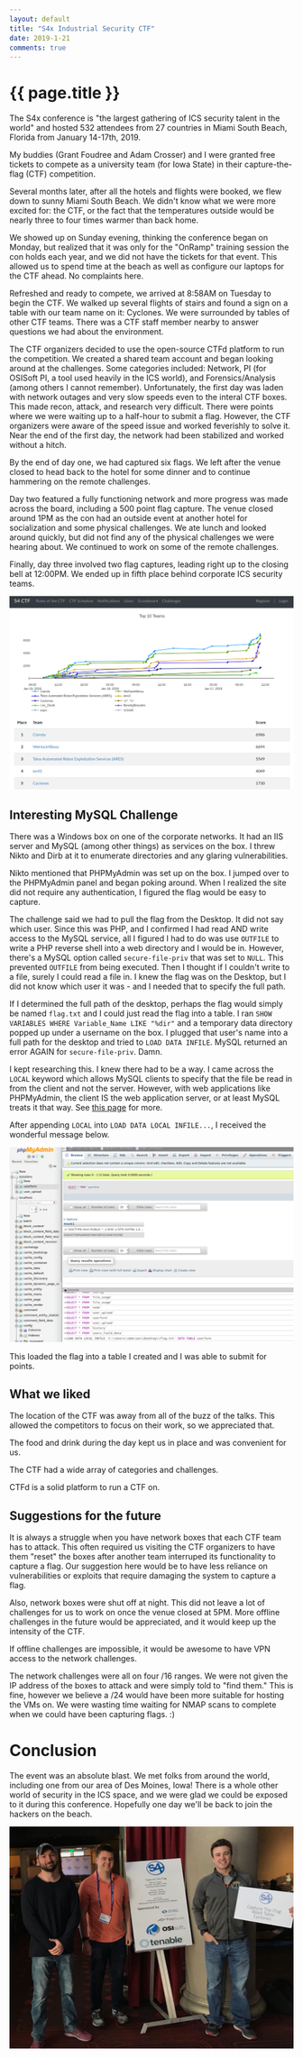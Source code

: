 ```yaml
---
layout: default
title: "S4x Industrial Security CTF"
date: 2019-1-21
comments: true
---
```


# {{ page.title }}
The S4x conference is "the largest gathering of ICS security talent in the world"
and hosted 532 attendees from 27 countries in Miami South Beach, Florida from
January 14-17th, 2019.

My buddies (Grant Foudree and Adam Crosser) and I were granted free tickets to
compete as a university team (for Iowa State) in their capture-the-flag (CTF) 
competition.

Several months later, after all the hotels and flights were booked, we flew
down to sunny Miami South Beach. We didn't know what we were more excited for: 
the CTF, or the fact that the temperatures outside would be nearly three
to four times warmer than back home.

We showed up on Sunday evening, thinking the conference began on Monday, but
realized that it was only for the "OnRamp" training session the con holds
each year, and we did not have the tickets for that event. This allowed us
to spend time at the beach as well as configure our laptops for the CTF ahead.
No complaints here.

Refreshed and ready to compete, we arrived at 8:58AM on Tuesday to begin the
CTF. We walked up several flights of stairs and found a sign on a table with
our team name on it: Cyclones. We were surrounded by tables of other CTF teams.
There was a CTF staff member nearby to answer questions we had about the environment.

The CTF organizers decided to use the open-source CTFd platform to run the
competition. We created a shared team account and began looking around at
the challenges. Some categories included: Network, PI (for OSISoft PI, a 
tool used heavily in the ICS world), and Forensics/Analysis (among others 
I cannot remember). Unfortunately, the first day was laden with network outages 
and very slow speeds even to the interal CTF boxes. This made recon, attack, 
and research very difficult. There were points where we were waiting up to a 
half-hour to submit a flag. However, the CTF organizers were aware of the 
speed issue and worked feverishly to solve it. Near the end of the first 
day, the network had been stabilized and worked without a hitch.

By the end of day one, we had captured six flags. We left after the venue
closed to head back to the hotel for some dinner and to continue hammering
on the remote challenges.

Day two featured a fully functioning network and more progress was made across
the board, including a 500 point flag capture. The venue closed around 1PM
as the con had an outside event at another hotel for socialization and some
physical challenges. We ate lunch and looked around quickly, but did not
find any of the physical challenges we were hearing about. We continued to
work on some of the remote challenges.

Finally, day three involved two flag captures, leading right up to the closing
bell at 12:00PM. We ended up in fifth place behind corporate ICS security teams.

![S4x Final Scoreboard](/assets/images/s4x_scoreboard.png)

## Interesting MySQL Challenge
There was a Windows box on one of the corporate networks. It had an IIS
server and MySQL (among other things) as services on the box. I threw
Nikto and Dirb at it to enumerate directories and any glaring vulnerabilities.

Nikto mentioned that PHPMyAdmin was set up on the box. I jumped over to the
PHPMyAdmin panel and began poking around. When I realized the site did not
require any authentication, I figured the flag would be easy to capture.

The challenge said we had to pull the flag from the Desktop. It did not say
which user. Since this was PHP, and I confirmed I had read AND write access to
the MySQL service, all I figured I had to do was use `OUTFILE` to write a
PHP reverse shell into a web directory and I would be in. However, there's 
a MySQL option called `secure-file-priv` that was set to `NULL`. This prevented
`OUTFILE` from being executed. Then I thought if I couldn't write to a file,
surely I could read a file in. I knew the flag was on the Desktop, but I did
not know which user it was - and I needed that to specify the full path.

If I determined the full path of the desktop, perhaps the flag would simply
be named `flag.txt` and I could just read the flag into a table. I ran 
`SHOW VARIABLES WHERE Variable_Name LIKE "%dir"` and a temporary data directory
popped up under a username on the box. I plugged that user's name into a 
full path for the desktop and tried to `LOAD DATA INFILE`. MySQL returned an
error AGAIN for `secure-file-priv`. Damn. 

I kept researching this. I knew there had to be a way. I came across the 
`LOCAL` keyword which allows MySQL clients to specify that the file be
read in from the client and not the server. However, with web applications
like PHPMyAdmin, the client IS the web application server, or at least MySQL
treats it that way. See [this page](https://dev.mysql.com/doc/refman/5.7/en/load-data-local.html)
for more.

After appending `LOCAL` into `LOAD DATA LOCAL INFILE...`, I received the wonderful
message below.


![S4x MySQL Challenge](/assets/images/s4x_mysql.png)

This loaded the flag into a table I created and I was able to submit for points.

## What we liked
The location of the CTF was away from all of the buzz of the talks. This
allowed the competitors to focus on their work, so we appreciated that.

The food and drink during the day kept us in place and was convenient for us.

The CTF had a wide array of categories and challenges.

CTFd is a solid platform to run a CTF on.

## Suggestions for the future
It is always a struggle when you have network boxes that each CTF team has to
attack. This often required us visiting the CTF organizers to have them "reset"
the boxes after another team interruped its functionality to capture a flag.
Our suggestion here would be to have less reliance on vulnerabilities or 
exploits that require damaging the system to capture a flag.

Also, network boxes were shut off at night. This did not leave a lot of challenges
for us to work on once the venue closed at 5PM. More offline challenges in the
future would be appreciated, and it would keep up the intensity of the CTF.

If offline challenges are impossible, it would be awesome to have VPN access
to the network challenges.

The network challenges were all on four /16 ranges. We were not given the IP
address of the boxes to attack and were simply told to "find them." This is fine,
however we believe a /24 would have been more suitable for hosting the VMs on.
We were wasting time waiting for NMAP scans to complete when we could have been
capturing flags. :)

# Conclusion
The event was an absolute blast. We met folks from around the world, including
one from our area of Des Moines, Iowa! There is a whole other world of security
in the ICS space, and we were glad we could be exposed to it during this
conference. Hopefully one day we'll be back to join the hackers on the beach.

![S4x Team Photo](/assets/images/s4x_team_photo.jpg)
